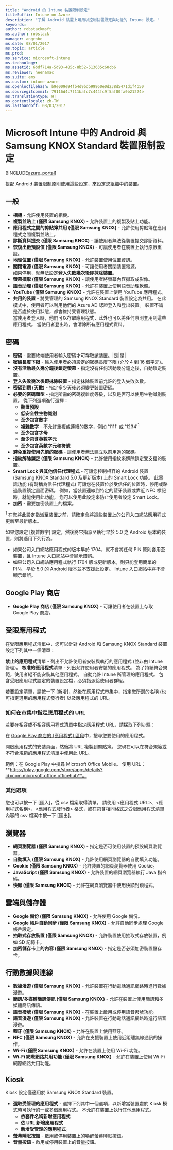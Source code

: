 ```yaml
---
title: "Android 的 Intune 裝置限制設定"
titleSuffix: Intune on Azure
description: "了解 Android 裝置上可用以控制裝置設定與功能的 Intune 設定。"
keywords: 
author: robstackmsft
ms.author: robstack
manager: angrobe
ms.date: 08/01/2017
ms.topic: article
ms.prod: 
ms.service: microsoft-intune
ms.technology: 
ms.assetid: 6bdf714a-5d93-485c-8b52-513635c60cb6
ms.reviewer: heenamac
ms.suite: ems
ms.custom: intune-azure
ms.openlocfilehash: b9e009e94fb4d9bdb99960e0d238d5471d1f4b50
ms.sourcegitcommit: 79116d4c7f11bafc7c444fc9f5af80fa0b21224e
ms.translationtype: HT
ms.contentlocale: zh-TW
ms.lasthandoff: 08/03/2017
---
```

# <a name="android-and-samsung-knox-standard-device-restriction-settings-in-microsoft-intune"></a>Microsoft Intune 中的 Android 與 Samsung KNOX Standard 裝置限制設定

[!INCLUDE[azure_portal](./includes/azure_portal.md)]

搭配 Android 裝置限制原則使用這些設定，來設定您組織中的裝置。

## <a name="general"></a>一般

- **相機** - 允許使用裝置的相機。
- **複製並貼上 (僅限 Samsung KNOX)** - 允許裝置上的複製及貼上功能。
- **應用程式之間的剪貼簿共用 (僅限 Samsung KNOX)** - 允許使用剪貼簿在應用程式之間複製並貼上。
- **診斷資料提交 (僅限 Samsung KNOX)** - 讓使用者無法從裝置提交診斷資料。
- **恢復出廠預設值 (僅限 Samsung KNOX)** - 可讓使用者在裝置上執行原廠重設。
- **地理位置 (僅限 Samsung KNOX)** - 允許裝置使用位置資訊。
- **關閉電源 (僅限 Samsung KNOX)** - 可讓使用者關閉裝置電源。<br>如果停用，就無法設定**登入失敗幾次後即抹除裝置**。
- **螢幕擷取 (僅限 Samsung KNOX)** - 讓使用者將螢幕內容擷取成影像。
- **語音助理 (僅限 Samsung KNOX)** - 允許在裝置上使用語音助理軟體。
- **YouTube (僅限 Samsung KNOX)** - 允許在裝置上使用 YouTube 應用程式。
- **共用的裝置** - 將受管理的 Samsung KNOX Standard 裝置設定為共用。 在此模式中，使用者可以利用他們的 Azure AD 認證登入和登出裝置。 裝置不論是否處於使用狀態，都會維持受管理狀態。<br>當使用者登入時，他們可以存取應用程式，此外也可以將任何原則套用到這些應用程式。 當使用者登出時，會清除所有應用程式資料。

## <a name="password"></a>密碼

- **密碼** - 需要終端使用者輸入密碼才可存取該裝置。|是|是|
- **密碼長度下限** - 輸入使用者必須設定的密碼長度下限 (介於 4 到 16 個字元)。
- **沒有活動最久幾分鐘後鎖定螢幕** - 指定沒有任何活動幾分鐘之後，自動鎖定裝置。
- **登入失敗幾次後即抹除裝置** - 指定抹除裝置前允許的登入失敗次數。
- **密碼到期 (天數)** - 指定多少天後必須變更裝置密碼。
-  **必要的密碼類型** - 指定所需的密碼複雜度等級，以及是否可以使用生物識別裝置。 從下列選項進行選擇：
    - **裝置預設**
    - **低安全性生物識別**
    - **至少包含數字**
    - **複雜數字** - 不允許重複或連續的數字，例如 '1111' 或 '1234'<sup>1</sup>
    - **至少包含字母**
    - **至少包含英數字元**
    - **至少包含英數字元和符號**
- **避免重複使用先前的密碼** - 讓使用者無法建立以前用過的密碼。
- **指紋解除鎖定 (僅限 Samsung KNOX)** - 允許使用指紋來解除鎖定受支援的裝置。
- **Smart Lock 與其他信任代理程式** - 可讓您控制相容的 Android 裝置 (Samsung KNOX Standard 5.0 及更新版本) 上的 Smart Lock 功能。 此電話功能 (有時稱為信任代理程式) 可讓您在裝置位於受信任的位置時，停用或略過裝置鎖定畫面密碼。 例如，當裝置連線到特定的藍牙裝置或靠近 NFC 標記時，就能使用此功能。 您可以使用此設定來防止使用者設定 Smart Lock。
- **加密** - 需要加密裝置上的檔案。

<sup>1</sup> 在您將此設定指派至裝置之前，請確定會將這些裝置上的公司入口網站應用程式更新至最新版本。

如果您設定 [複雜數字] 設定，然後將它指派至執行早於 5.0 之 Android 版本的裝置，則將適用下列行為。
- 如果公司入口網站應用程式的版本早於 1704，就不會將任何 PIN 原則套用至裝置，且 Intune 入口網站中會顯示錯誤。
- 如果公司入口網站應用程式執行 1704 版或更新版本，則只能套用簡單的 PIN。 早於 5.0 的 Android 版本並不支援此設定。 Intune 入口網站中將不會顯示錯誤。


## <a name="google-play-store"></a>Google Play 商店

- **Google Play 商店 (僅限 Samsung KNOX)** - 可讓使用者在裝置上存取 Google Play 商店。

## <a name="restricted-apps"></a>受限應用程式

在受限應用程式清單中，您可以針對 Android 和 Samsung KNOX Standard 裝置設定下列其中一個清單：

**禁止的應用程式**清單 - 列出不允許使用者安裝與執行的應用程式 (並非由 Intune 管理)。
**核准的應用程式**清單 - 列出允許使用者安裝的應用程式。 為了持續符合規範，使用者絕不能安裝其他應用程式。 自動允許 Intune 所管理的應用程式。
包含受限應用程式設定的裝置設定檔，必須指派給使用者群組。

若要設定清單，請按一下 [新增]，然後在應用程式市集中，指定您所選的名稱 (也可指定選用的應用程式發行者) 以及應用程式的 URL。

### <a name="how-to-specify-the-url-to-an-app-in-the-store"></a>如何在市集中指定應用程式的 URL

若要在相容或不相容應用程式清單中指定應用程式 URL，請採取下列步驟︰

在 [Google Play 商店的 [應用程式] 區段](https://play.google.com/store/apps)中，搜尋您要使用的應用程式。

開啟應用程式的安裝頁面，然後將 URL 複製到剪貼簿。 您現在可以在符合規範或不符合規範的應用程式清單中使用此 URL。

範例：在 Google Play 中搜尋 Microsoft Office Mobile。 使用 URL：**https://play.google.com/store/apps/details?id=com.microsoft.office.officehub**。

### <a name="additional-options"></a>其他選項

您也可以按一下 [匯入]，從 csv 檔案取得清單。 請使用 <應用程式 URL>、<應用程式名稱>、<應用程式發行者> 格式，或在包含相同格式之受限應用程式清單內容的 csv 檔案中按一下 [匯出]。      

## <a name="browser"></a>瀏覽器

- **網頁瀏覽器 (僅限 Samsung KNOX)** - 指定是否可使用裝置的預設網頁瀏覽器。
- **自動填入 (僅限 Samsung KNOX)** - 允許使用網頁瀏覽器的自動填入功能。
- **Cookie (僅限 Samsung KNOX)** - 允許裝置的網頁瀏覽器使用 Cookie。
- **JavaScript (僅限 Samsung KNOX)** - 允許裝置的網頁瀏覽器執行 Java 指令碼。
- **快顯 (僅限 Samsung KNOX)** - 允許在網頁瀏覽器中使用快顯封鎖程式。

## <a name="cloud-and-storage"></a>雲端與儲存體

- **Google 備份 (僅限 Samsung KNOX)** - 允許使用 Google 備份。
- **Google 帳戶自動同步 (僅限 Samsung KNOX)** - 允許自動同步處理 Google 帳戶設定。
- **抽取式存放裝置 (僅限 Samsung KNOX)** - 允許裝置使用抽取式存放裝置，例如 SD 記憶卡。
- **加密儲存卡上的內容 (僅限 Samsung KNOX)** - 指定是否必須加密裝置儲存卡。

## <a name="cellular-and-connectivity"></a>行動數據與連線

- **數據漫遊 (僅限 Samsung KNOX)** - 允許裝置在行動電話通訊網路時進行數據漫遊。
- **簡訊/多媒體簡訊傳訊 (僅限 Samsung KNOX)** - 允許在裝置上使用簡訊和多媒體簡訊傳訊。
- **語音撥號 (僅限 Samsung KNOX)** - 在裝置上啟用或停用語音撥號功能。
- **語音漫遊 (僅限 Samsung KNOX)** - 允許裝置在行動電話通訊網路時進行語音漫遊。
- **藍牙 (僅限 Samsung KNOX)** - 允許在裝置上使用藍牙。
- **NFC (僅限 Samsung KNOX)** - 允許在支援裝置上使用近距離無線通訊的操作。
- **Wi-Fi (僅限 Samsung KNOX)** - 允許在裝置上使用 Wi-Fi 功能。
- **Wi-Fi 網際網路共用功能 (僅限 Samsung KNOX)** - 允許在裝置上使用 Wi-Fi 網際網路共用功能。

## <a name="kiosk"></a>Kiosk

Kiosk 設定僅適用於 Samsung KNOX Standard 裝置。

- **選取受管理的應用程式** - 選擇下列其中一個選項，以新增當裝置處於 Kiosk 模式時可執行的一或多個應用程式。 不允許在裝置上執行其他應用程式。
    - **依套件名稱新增應用程式**
    - **依 URL 新增應用程式**
    - **新增受管理的應用程式**。
- **螢幕睡眠按鈕** - 啟用或停用裝置上的喚醒螢幕睡眠按鈕。
- **音量按鈕** - 啟用或停用裝置上的音量按鈕。
